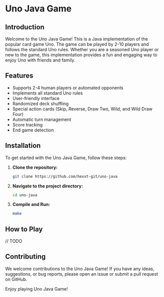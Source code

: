 # Uno Java Game

## Introduction
Welcome to the Uno Java Game! This is a Java implementation of the popular card game Uno. The game can be played by 2-10 players and follows the standard Uno rules. Whether you are a seasoned Uno player or new to the game, this implementation provides a fun and engaging way to enjoy Uno with friends and family.

## Features
- Supports 2-4 human players or automated opponents
- Implements all standard Uno rules
- User-friendly interface
- Randomized deck shuffling
- Special action cards (Skip, Reverse, Draw Two, Wild, and Wild Draw Four)
- Automatic turn management
- Score tracking
- End game detection

## Installation
To get started with the Uno Java Game, follow these steps:

1. **Clone the repository:**
    ```sh
    git clone https://github.com/hexxt-git/uno-java
    ```
2. **Navigate to the project directory:**
    ```sh
    cd uno-java
    ```
3. **Compile and Run:**
    ```sh
    make
    ```


## How to Play
// TODO

## Contributing
We welcome contributions to the Uno Java Game! If you have any ideas, suggestions, or bug reports, please open an issue or submit a pull request on GitHub.

Enjoy playing Uno Java Game!